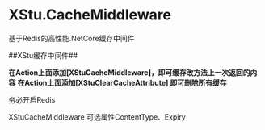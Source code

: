 # XStu.CacheMiddleware
基于Redis的高性能.NetCore缓存中间件

##XStu缓存中间件##

**在Action上面添加[XStuCacheMiddleware]，即可缓存改方法上一次返回的内容**
**在Action上面添加[XStuClearCacheAttribute] 即可删除所有缓存**

务必开启Redis

XStuCacheMiddleware 可选属性ContentType、Expiry

